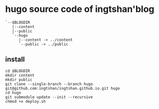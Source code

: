 # hugo source code of ingtshan'blog 

```text
`--$BLOGDIR
   |--content
   |--public
   `--hugo
      |--content -> ../content
      `--public -> ../public
```

## install

``` shen
cd $BLOGDIR
mkdir content
mkdir public
git clone --single-branch --branch hugo git@github.com:ingtshan/ingtshan.github.io.git hugo
cd hugo
git submodule update --init --recursive
chmod +x deploy.sh
```
